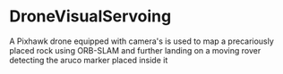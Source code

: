 # DroneVisualServoing
A Pixhawk drone equipped with camera's is used to map a precariously placed rock using ORB-SLAM and further landing on a moving rover detecting the aruco marker placed inside it
